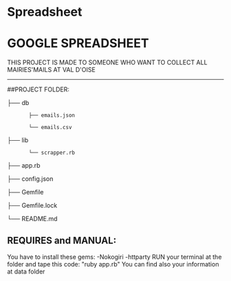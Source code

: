 # Spreadsheet
# GOOGLE SPREADSHEET

THIS PROJECT IS MADE TO SOMEONE WHO WANT TO COLLECT ALL MAIRIES'MAILS AT VAL D'OISE
************************************************************************************************************************************************

##PROJECT FOLDER:


├── db     
           
           ├── emails.json

           └── emails.csv

		


├── lib 
           
           └── scrapper.rb


├── app.rb

├── config.json

├── Gemfile

├── Gemfile.lock

└── README.md 



## REQUIRES and MANUAL:
You have to install these gems: 
-Nokogiri
-httparty
RUN your terminal at the folder and tape this code: "ruby app.rb"
You can find also your information at data folder

 

